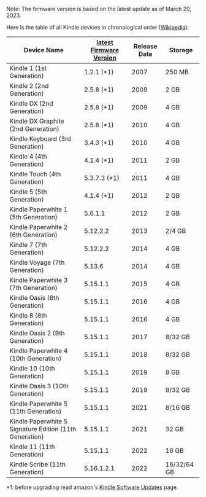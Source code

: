Note: The firmware version is based on the latest update as of March 20, 2023.

Here is the table of all Kindle devices in chronological order ([Wikipedia](https://en.wikipedia.org/wiki/Amazon_Kindle#Specifications)):

| Device Name                                             | [latest Firmware Version](https://www.amazon.com/gp/help/customer/display.html%3FnodeId%3DGKMQC26VQQMM8XSW) | Release Date | Storage     |
| ------------------------------------------------------- | ----------------------------------------------------------------------------------------------------------- | ------------ | ----------- |
| Kindle 1 (1st Generation)                               | 1.2.1 (\*1)                                                                                                 | 2007         | 250 MB      |
| Kindle 2 (2nd Generation)                               | 2.5.8 (\*1)                                                                                                 | 2009         | 2 GB        |
| Kindle DX (2nd Generation)                              | 2.5.8 (\*1)                                                                                                 | 2009         | 4 GB        |
| Kindle DX Graphite (2nd Generation)                     | 2.5.8 (\*1)                                                                                                 | 2010         | 4 GB        |
| Kindle Keyboard (3rd Generation)                        | 3.4.3 (\*1)                                                                                                 | 2010         | 4 GB        |
| Kindle 4 (4th Generation)                               | 4.1.4 (\*1)                                                                                                 | 2011         | 2 GB        |
| Kindle Touch (4th Generation)                           | 5.3.7.3 (\*1)                                                                                               | 2011         | 4 GB        |
| Kindle 5 (5th Generation)                               | 4.1.4 (\*1)                                                                                                 | 2012         | 2 GB        |
| Kindle Paperwhite 1 (5th Generation)                    | 5.6.1.1                                                                                                     | 2012         | 2 GB        |
| Kindle Paperwhite 2 (6th Generation)                    | 5.12.2.2                                                                                                    | 2013         | 2/4 GB      |
| Kindle 7 (7th Generation)                               | 5.12.2.2                                                                                                    | 2014         | 4 GB        |
| Kindle Voyage (7th Generation)                          | 5.13.6                                                                                                      | 2014         | 4 GB        |
| Kindle Paperwhite 3 (7th Generation)                    | 5.15.1.1                                                                                                    | 2015         | 4 GB        |
| Kindle Oasis (8th Generation)                           | 5.15.1.1                                                                                                    | 2016         | 4 GB        |
| Kindle 8 (8th Generation)                               | 5.15.1.1                                                                                                    | 2016         | 4 GB        |
| Kindle Oasis 2 (9th Generation)                         | 5.15.1.1                                                                                                    | 2017         | 8/32 GB     |
| Kindle Paperwhite 4 (10th Generation)                   | 5.15.1.1                                                                                                    | 2018         | 8/32 GB     |
| Kindle 10 (10th Generation)                             | 5.15.1.1                                                                                                    | 2019         | 8 GB        |
| Kindle Oasis 3 (10th Generation)                        | 5.15.1.1                                                                                                    | 2019         | 8/32 GB     |
| Kindle Paperwhite 5 (11th Generation)                   | 5.15.1.1                                                                                                    | 2021         | 8/16 GB     |
| Kindle Paperwhite 5 Signature Edition (11th Generation) | 5.15.1.1                                                                                                    | 2021         | 32 GB       |
| Kindle 11 (11th Generation)                             | 5.15.1.1                                                                                                    | 2022         | 16 GB       |
| Kindle Scribe (11th Generation)                         | 5.16.1.2.1                                                                                                  | 2022         | 16/32/64 GB |

\*1: before upgrading read amazon's [Kindle Software Updates](https://www.amazon.com/gp/help/customer/display.html%3FnodeId%3DGKMQC26VQQMM8XSW) page.

